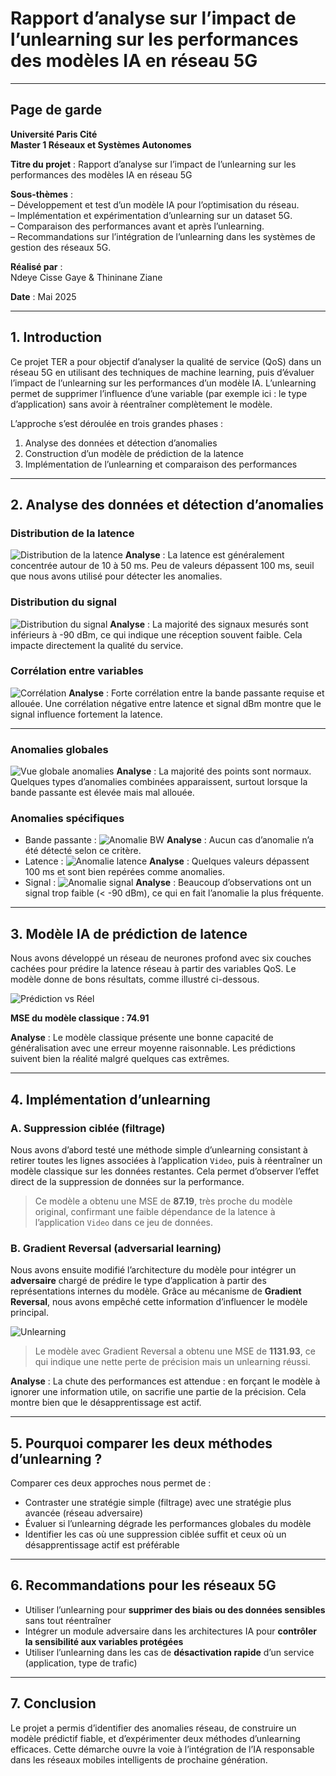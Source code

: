 # Rapport d’analyse sur l’impact de l’unlearning sur les performances des modèles IA en réseau 5G

---

## Page de garde

**Université Paris Cité**  
**Master 1 Réseaux et Systèmes Autonomes**  

**Titre du projet** : Rapport d’analyse sur l’impact de l’unlearning sur les performances des modèles IA en réseau 5G

**Sous-thèmes** :  
– Développement et test d’un modèle IA pour l’optimisation du réseau.  
– Implémentation et expérimentation d’unlearning sur un dataset 5G.  
– Comparaison des performances avant et après l’unlearning.  
– Recommandations sur l’intégration de l’unlearning dans les systèmes de gestion des réseaux 5G.

**Réalisé par** :  
Ndeye Cisse Gaye & Thininane Ziane  

**Date** : Mai 2025  

---

## 1. Introduction

Ce projet TER a pour objectif d’analyser la qualité de service (QoS) dans un réseau 5G en utilisant des techniques de machine learning, puis d’évaluer l’impact de l’unlearning sur les performances d’un modèle IA. L’unlearning permet de supprimer l’influence d’une variable (par exemple ici : le type d’application) sans avoir à réentraîner complètement le modèle.

L’approche s’est déroulée en trois grandes phases :  
1. Analyse des données et détection d’anomalies  
2. Construction d’un modèle de prédiction de la latence  
3. Implémentation de l’unlearning et comparaison des performances

---

## 2. Analyse des données et détection d’anomalies

### Distribution de la latence
![Distribution de la latence](./graphs/latence_distribution.png)
**Analyse** : La latence est généralement concentrée autour de 10 à 50 ms. Peu de valeurs dépassent 100 ms, seuil que nous avons utilisé pour détecter les anomalies.

### Distribution du signal
![Distribution du signal](./graphs/signal_distribution.png)
**Analyse** : La majorité des signaux mesurés sont inférieurs à -90 dBm, ce qui indique une réception souvent faible. Cela impacte directement la qualité du service.

### Corrélation entre variables
![Corrélation](./graphs/correlation_heatmap.png)
**Analyse** : Forte corrélation entre la bande passante requise et allouée. Une corrélation négative entre latence et signal dBm montre que le signal influence fortement la latence.

---

### Anomalies globales
![Vue globale anomalies](./graphs/anomalie_global_view.png)
**Analyse** : La majorité des points sont normaux. Quelques types d’anomalies combinées apparaissent, surtout lorsque la bande passante est élevée mais mal allouée.

### Anomalies spécifiques
- Bande passante : ![Anomalie BW](./graphs/anomalie_bw.png)
  **Analyse** : Aucun cas d’anomalie n’a été détecté selon ce critère.
- Latence : ![Anomalie latence](./graphs/anomalie_latence.png)
  **Analyse** : Quelques valeurs dépassent 100 ms et sont bien repérées comme anomalies.
- Signal : ![Anomalie signal](./graphs/anomalie_signal.png)
  **Analyse** : Beaucoup d’observations ont un signal trop faible (< -90 dBm), ce qui en fait l’anomalie la plus fréquente.

---

## 3. Modèle IA de prédiction de latence

Nous avons développé un réseau de neurones profond avec six couches cachées pour prédire la latence réseau à partir des variables QoS. Le modèle donne de bons résultats, comme illustré ci-dessous.

![Prédiction vs Réel](./graphs/prediction_vs_reel.png)

**MSE du modèle classique : 74.91**

**Analyse** : Le modèle classique présente une bonne capacité de généralisation avec une erreur moyenne raisonnable. Les prédictions suivent bien la réalité malgré quelques cas extrêmes.

---

## 4. Implémentation d’unlearning

### A. Suppression ciblée (filtrage)

Nous avons d’abord testé une méthode simple d’unlearning consistant à retirer toutes les lignes associées à l’application `Video`, puis à réentraîner un modèle classique sur les données restantes. Cela permet d’observer l’effet direct de la suppression de données sur la performance.

> Ce modèle a obtenu une MSE de **87.19**, très proche du modèle original, confirmant une faible dépendance de la latence à l’application `Video` dans ce jeu de données.

### B. Gradient Reversal (adversarial learning)

Nous avons ensuite modifié l’architecture du modèle pour intégrer un **adversaire** chargé de prédire le type d’application à partir des représentations internes du modèle. Grâce au mécanisme de **Gradient Reversal**, nous avons empêché cette information d’influencer le modèle principal.

![Unlearning](./graphs/unlearning_prediction_vs_reel.png)

> Le modèle avec Gradient Reversal a obtenu une MSE de **1131.93**, ce qui indique une nette perte de précision mais un unlearning réussi.

**Analyse** : La chute des performances est attendue : en forçant le modèle à ignorer une information utile, on sacrifie une partie de la précision. Cela montre bien que le désapprentissage est actif.

---

## 5. Pourquoi comparer les deux méthodes d’unlearning ?

Comparer ces deux approches nous permet de :

- Contraster une stratégie simple (filtrage) avec une stratégie plus avancée (réseau adversaire)
- Évaluer si l’unlearning dégrade les performances globales du modèle
- Identifier les cas où une suppression ciblée suffit et ceux où un désapprentissage actif est préférable

---

## 6. Recommandations pour les réseaux 5G

- Utiliser l’unlearning pour **supprimer des biais ou des données sensibles** sans tout réentraîner
- Intégrer un module adversaire dans les architectures IA pour **contrôler la sensibilité aux variables protégées**
- Utiliser l’unlearning dans les cas de **désactivation rapide** d’un service (application, type de trafic)

---

## 7. Conclusion

Le projet a permis d’identifier des anomalies réseau, de construire un modèle prédictif fiable, et d’expérimenter deux méthodes d’unlearning efficaces. Cette démarche ouvre la voie à l’intégration de l’IA responsable dans les réseaux mobiles intelligents de prochaine génération.
